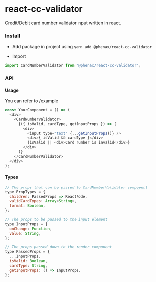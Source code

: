 
# react-cc-validator
Credit/Debit card number validator input written in react.

### Install

* Add package in project using
`yarn add @phenax/react-cc-validator`

* Import
```js
import CardNumberValidator from '@phenax/react-cc-validator';
```

### API

#### Usage
You can refer to /example

```js
const YourComponent = () => (
  <div>
    <CardNumberValidator>
      {({ isValid, cardType, getInputProps }) => (
        <div>
          <input type="text" {...getInputProps()} />
          <div>{ isValid && cardType }</div>
          {isValid || <div>Card number is invalid</div>}
        </div>
      )}
    </CardNumberValidator>
  </div>
);
```

#### Types
```js
// The props that can be passed to CardNumberValidator compopent
type PropTypes = {
  children: PassedProps => ReactNode,
  validCardTypes: Array<String>,
  format: Boolean,
};

// The props to be passed to the input element
type InputProps = {
  onChange: Function,
  value: String,
};

// The props passed down to the render component
type PassedProps = {
  ...InputProps,
  isValid: Boolean,
  cardType: String,
  getInputProps: () => InputProps,
};
```
